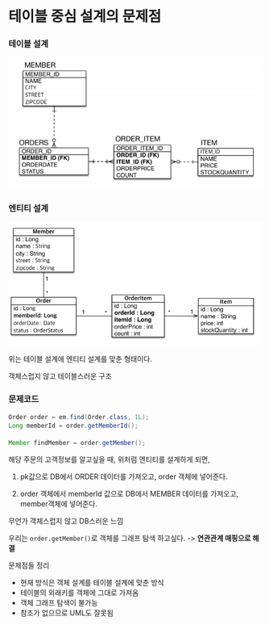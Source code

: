 # 테이블 중심 설계의 문제점

### 테이블 설계

![image-20231005230035031](img/image-20231005230035031.png)



### 엔티티 설계

![image-20231005230312090](img/image-20231005230312090.png)



위는 테이블 설계에 엔티티 설계를 맞춘 형태이다.

객체스럽지 않고 테이블스러운 구조





### 문제코드

```java
Order order = em.find(Order.class, 1L);
Long memberId = order.getMemberId();

Member findMember = order.getMember();
```

해당 주문의 고객정보를 알고싶을 때, 위처럼 엔티티를 설계하게 되면,

1. pk값으로 DB에서 ORDER 데이터를 가져오고, order 객체에 넣어준다.

2. order 객체에서 memberId 값으로 DB에서 MEMBER 데이터를 가져오고, member객체에 넣어준다.

무언가 객체스럽지 않고 DB스러운 느낌

우리는 `order.getMember()`로 객체를 그래프 탐색 하고싶다. -> **연관관계 매핑으로 해결**



문제점들 정리

- 현재 방식은 객체 설계를 테이블 설계에 맞춘 방식
- 테이블의 외래키를 객체에 그대로 가져옴
- 객체 그래프 탐색이 불가능
- 참조가 없으므로 UML도 잘못됨



